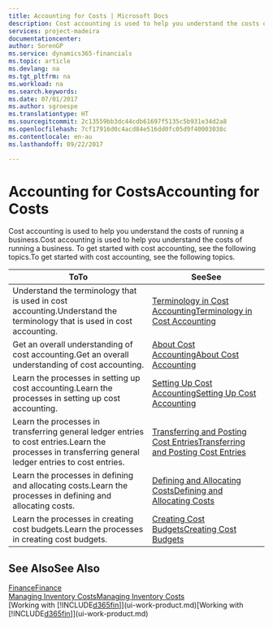 ```yaml
---
title: Accounting for Costs | Microsoft Docs
description: Cost accounting is used to help you understand the costs of running a business. To get started with cost accounting, see the following topics.
services: project-madeira
documentationcenter: 
author: SorenGP
ms.service: dynamics365-financials
ms.topic: article
ms.devlang: na
ms.tgt_pltfrm: na
ms.workload: na
ms.search.keywords: 
ms.date: 07/01/2017
ms.author: sgroespe
ms.translationtype: HT
ms.sourcegitcommit: 2c13559bb3dc44cdb61697f5135c5b931e34d2a8
ms.openlocfilehash: 7cf17916d0c4acd84e516dd0fc05d9f40003038c
ms.contentlocale: en-au
ms.lasthandoff: 09/22/2017

---
```

# <a name="accounting-for-costs"></a><span data-ttu-id="c2ca3-104">Accounting for Costs</span><span class="sxs-lookup"><span data-stu-id="c2ca3-104">Accounting for Costs</span></span>
<span data-ttu-id="c2ca3-105">Cost accounting is used to help you understand the costs of running a business.</span><span class="sxs-lookup"><span data-stu-id="c2ca3-105">Cost accounting is used to help you understand the costs of running a business.</span></span> <span data-ttu-id="c2ca3-106">To get started with cost accounting, see the following topics.</span><span class="sxs-lookup"><span data-stu-id="c2ca3-106">To get started with cost accounting, see the following topics.</span></span>  

|<span data-ttu-id="c2ca3-107">To</span><span class="sxs-lookup"><span data-stu-id="c2ca3-107">To</span></span>|<span data-ttu-id="c2ca3-108">See</span><span class="sxs-lookup"><span data-stu-id="c2ca3-108">See</span></span>|  
|--------|---------|  
|<span data-ttu-id="c2ca3-109">Understand the terminology that is used in cost accounting.</span><span class="sxs-lookup"><span data-stu-id="c2ca3-109">Understand the terminology that is used in cost accounting.</span></span>|[<span data-ttu-id="c2ca3-110">Terminology in Cost Accounting</span><span class="sxs-lookup"><span data-stu-id="c2ca3-110">Terminology in Cost Accounting</span></span>](finance-terminology-in-cost-accounting.md)|  
|<span data-ttu-id="c2ca3-111">Get an overall understanding of cost accounting.</span><span class="sxs-lookup"><span data-stu-id="c2ca3-111">Get an overall understanding of cost accounting.</span></span>|[<span data-ttu-id="c2ca3-112">About Cost Accounting</span><span class="sxs-lookup"><span data-stu-id="c2ca3-112">About Cost Accounting</span></span>](finance-about-cost-accounting.md)|  
|<span data-ttu-id="c2ca3-113">Learn the processes in setting up cost accounting.</span><span class="sxs-lookup"><span data-stu-id="c2ca3-113">Learn the processes in setting up cost accounting.</span></span>|[<span data-ttu-id="c2ca3-114">Setting Up Cost Accounting</span><span class="sxs-lookup"><span data-stu-id="c2ca3-114">Setting Up Cost Accounting</span></span>](finance-set-up-cost-accounting.md)|  
|<span data-ttu-id="c2ca3-115">Learn the processes in transferring general ledger entries to cost entries.</span><span class="sxs-lookup"><span data-stu-id="c2ca3-115">Learn the processes in transferring general ledger entries to cost entries.</span></span>|[<span data-ttu-id="c2ca3-116">Transferring and Posting Cost Entries</span><span class="sxs-lookup"><span data-stu-id="c2ca3-116">Transferring and Posting Cost Entries</span></span>](finance-transfer-and-post-cost-entries.md)|  
|<span data-ttu-id="c2ca3-117">Learn the processes in defining and allocating costs.</span><span class="sxs-lookup"><span data-stu-id="c2ca3-117">Learn the processes in defining and allocating costs.</span></span>|[<span data-ttu-id="c2ca3-118">Defining and Allocating Costs</span><span class="sxs-lookup"><span data-stu-id="c2ca3-118">Defining and Allocating Costs</span></span>](finance-define-and-allocate-costs.md)|  
|<span data-ttu-id="c2ca3-119">Learn the processes in creating cost budgets.</span><span class="sxs-lookup"><span data-stu-id="c2ca3-119">Learn the processes in creating cost budgets.</span></span>|[<span data-ttu-id="c2ca3-120">Creating Cost Budgets</span><span class="sxs-lookup"><span data-stu-id="c2ca3-120">Creating Cost Budgets</span></span>](finance-create-cost-budgets.md)|  

## <a name="see-also"></a><span data-ttu-id="c2ca3-121">See Also</span><span class="sxs-lookup"><span data-stu-id="c2ca3-121">See Also</span></span>  
[<span data-ttu-id="c2ca3-122">Finance</span><span class="sxs-lookup"><span data-stu-id="c2ca3-122">Finance</span></span>](finance.md)  
[<span data-ttu-id="c2ca3-123">Managing Inventory Costs</span><span class="sxs-lookup"><span data-stu-id="c2ca3-123">Managing Inventory Costs</span></span>](finance-manage-inventory-costs.md)  
<span data-ttu-id="c2ca3-124">[Working with [!INCLUDE[d365fin](includes/d365fin_md.md)]](ui-work-product.md)</span><span class="sxs-lookup"><span data-stu-id="c2ca3-124">[Working with [!INCLUDE[d365fin](includes/d365fin_md.md)]](ui-work-product.md)</span></span>

